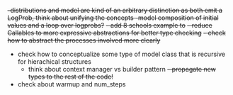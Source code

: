 ~~-distributions and model are kind of an arbitrary distinction as both emit a LogProb, think about unifying the concepts
    -model composition of initial values and a loop over logprobs?~~
~~- add 8 schools example to~~ 
~~- reduce Callables to more expressive abstractions for better type checking~~
~~- check how to abstract the processes involved more clearly~~
- check how to conceptualize some type of model class that is recursive for hierachical structures
  - think about context manager vs builder pattern
    ~~- propagate new types to the rest of the code!~~
- check about warmup and num_steps
